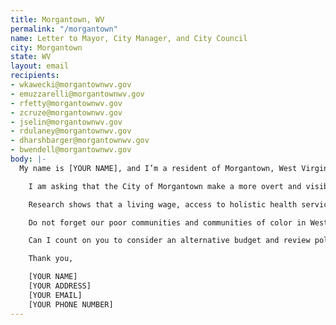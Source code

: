 ```yaml
---
title: Morgantown, WV
permalink: "/morgantown"
name: Letter to Mayor, City Manager, and City Council
city: Morgantown
state: WV
layout: email
recipients:
- wkawecki@morgantownwv.gov
- emuzzarelli@morgantownwv.gov
- rfetty@morgantownwv.gov
- zcruze@morgantownwv.gov
- jselin@morgantownwv.gov
- rdulaney@morgantownwv.gov
- dharshbarger@morgantownwv.gov
- bwendell@morgantownwv.gov
body: |-
  My name is [YOUR NAME], and I’m a resident of Morgantown, West Virginia. I am writing about the Morgantown fiscal year 2021 budget and call for you to review city policies surrounding police.

    I am asking that the City of Morgantown make a more overt and visible commitment to racial justice. I demand that the budget be amended and reviewed so that Council may find ways to redirect money away from Morgantown Police Department’s overinflated budget. I urge you to pressure the City Manager’s Office and our local officials towards an ethical and equal reallocation of the city’s expenditures, away from PD, and towards sectors that facilitate the dismantling of racial and class inequality.

    Research shows that a living wage, access to holistic health services and treatment, educational opportunity, and stable housing are far more successful at reducing crime than police or prisons (Source: Popular Democracy). As such, I demand more aggressive financial support be directed to those areas. West Virginia and our city's budgets are already struggling. We need to devote more money to building community and community resources across the state.

    Do not forget our poor communities and communities of color in West Virginia who are disproportionate targets of police violence. Justice will only be served when the police are reformed, and this will not be possible until we defund them.

    Can I count on you to consider an alternative budget and review policing methods that puts a focus on social service programs?

    Thank you,

    [YOUR NAME]
    [YOUR ADDRESS]
    [YOUR EMAIL]
    [YOUR PHONE NUMBER]
---
```


